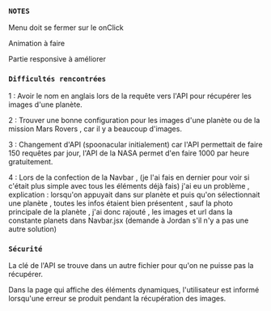 ### `NOTES`
Menu doit se fermer sur le onClick

Animation à faire 

Partie responsive à améliorer

### `Difficultés rencontrées`

1 : Avoir le nom en anglais lors de la requête vers l'API pour récupérer les images d'une planète.

2 : Trouver une bonne configuration pour les images d'une planète ou de la mission Mars Rovers , car il y a beaucoup d'images.

3 : Changement d'API (spoonacular initialement) car l'API permettait de faire 150 requêtes par jour, l'API de la NASA permet d'en faire 1000 par heure gratuitement.

4 : Lors de la confection de la Navbar , (je l'ai fais en dernier pour voir si c'était plus simple avec tous les éléments déjà fais) j'ai eu un problème , explication : lorsqu'on appuyait dans sur planète et puis qu'on sélectionnait une planète , toutes les infos étaient bien présentent , sauf la photo principale de la planète , j'ai donc rajouté , les images et url dans la constante planets dans Navbar.jsx (demande à Jordan s'il n'y a pas une autre solution)

### `Sécurité`

La clé de l'API se trouve dans un autre fichier pour qu'on ne puisse pas la récupérer.

Dans la page qui affiche des éléments dynamiques, l'utilisateur est informé lorsqu'une erreur se produit pendant la récupération des images.